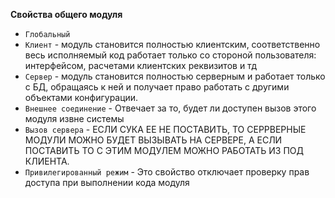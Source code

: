 **Свойства общего модуля**
- `Глобальный`
- `Клиент` - модуль становится полностью клиентским, соответственно весь исполняемый код работает только со стороной пользователя: интерфейсом, расчетами клиентских реквизитов и тд
- `Сервер` - модуль становится полностью серверным и работает только с БД, обращаясь к ней и получает право работать с другими объектами конфигурации.
- `Внешнее соединение` - Отвечает за то, будет ли доступен вызов этого модуля извне системы
- `Вызов сервера` - ЕСЛИ СУКА ЕЕ НЕ ПОСТАВИТЬ, ТО СЕРРВЕРНЫЕ МОДУЛИ МОЖНО БУДЕТ ВЫЗЫВАТЬ НА СЕРВЕРЕ, А ЕСЛИ ПОСТАВИТЬ ТО С ЭТИМ МОДУЛЕМ МОЖНО РАБОТАТЬ ИЗ ПОД КЛИЕНТА.
- `Привилегированный режим` - Это свойство отключает проверку прав доступа при выполнении кода модуля